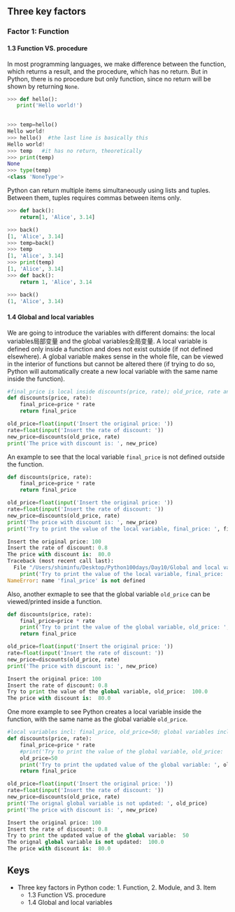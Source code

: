 ## Three key factors
### Factor 1: Function
#### 1.3 Function VS. procedure
In most programming languages, we make difference between the function, which returns a result, and the procedure, which has no return.
But in Python, there is no procedure but only function, since no return will be shown by returning `None`.
 ```Python
 >>> def hello():
	print('Hello world!')

	
>>> temp=hello()
Hello world!
>>> hello()  #the last line is basically this
Hello world!
>>> temp   #it has no return, theoretically
>>> print(temp)
None
>>> type(temp)
<class 'NoneType'>
```
Python can return multiple items simultaneously using lists and tuples. Between them, tuples requires commas between items only.
```Python
>>> def back():
	return[1, 'Alice', 3.14]

>>> back()
[1, 'Alice', 3.14]
>>> temp=back()
>>> temp
[1, 'Alice', 3.14]
>>> print(temp)
[1, 'Alice', 3.14]
>>> def back():
	return 1, 'Alice', 3.14 

>>> back()
(1, 'Alice', 3.14) 
```
#### 1.4 Global and local variables
We are going to introduce the variables with different domains: the local variables局部变量 and the global variables全局变量. A local variable is defined only inside a function and does not exist outside (if not defined elsewhere). A global variable makes sense in the whole file, can be viewed in the interior of functions but cannot be altered there (if trying to do so, Python will automatically create a new local variable with the same name inside the function).
```Python
#final_price is local inside discounts(price, rate); old_price, rate and new_price are global
def discounts(price, rate):
    final_price=price * rate
    return final_price

old_price=float(input('Insert the original price: '))
rate=float(input('Insert the rate of discount: '))
new_price=discounts(old_price, rate)
print('The price with discount is: ', new_price)
```
An example to see that the local variable `final_price` is not defined outside the function.
```Python
def discounts(price, rate):
    final_price=price * rate
    return final_price

old_price=float(input('Insert the original price: '))
rate=float(input('Insert the rate of discount: '))
new_price=discounts(old_price, rate)
print('The price with discount is: ', new_price)
print('Try to print the value of the local variable, final_price: ', final_price)
```
```Python
Insert the original price: 100
Insert the rate of discount: 0.8
The price with discount is:  80.0
Traceback (most recent call last):
  File "/Users/shiminfu/Desktop/Python100days/Day10/Global and local variables .py", line 9, in <module>
    print('Try to print the value of the local variable, final_price: ', final_price)
NameError: name 'final_price' is not defined
```
Also, another exmaple to see that the global variable `old_price` can be viewed/printed inside a function.
```Python
def discounts(price, rate):
    final_price=price * rate
    print('Try to print the value of the global variable, old_price: ', old_price)
    return final_price

old_price=float(input('Insert the original price: '))
rate=float(input('Insert the rate of discount: '))
new_price=discounts(old_price, rate)
print('The price with discount is: ', new_price)
```
```Python
Insert the original price: 100
Insert the rate of discount: 0.8
Try to print the value of the global variable, old_price:  100.0
The price with discount is:  80.0
```
One more example to see Python creates a local variable inside the function, with the same name as the global variable `old_price`.
```Python
#local variables incl: final_price, old_price=50; global variables incl: old_price (inserted), rate, new_price
def discounts(price, rate):
    final_price=price * rate
    #print('Try to print the value of the global variable, old_price: ', old_price)
    old_price=50
    print('Try to print the updated value of the global variable: ', old_price)
    return final_price

old_price=float(input('Insert the original price: '))
rate=float(input('Insert the rate of discount: '))
new_price=discounts(old_price, rate)
print('The orignal global variable is not updated: ', old_price)
print('The price with discount is: ', new_price)
```
```Python
Insert the original price: 100
Insert the rate of discount: 0.8
Try to print the updated value of the global variable:  50
The orignal global variable is not updated:  100.0
The price with discount is:  80.0
```

## Keys
- Three key factors in Python code: 1. Function, 2. Module, and 3. Item
  - 1.3 Function VS. procedure
  - 1.4 Global and local variables

